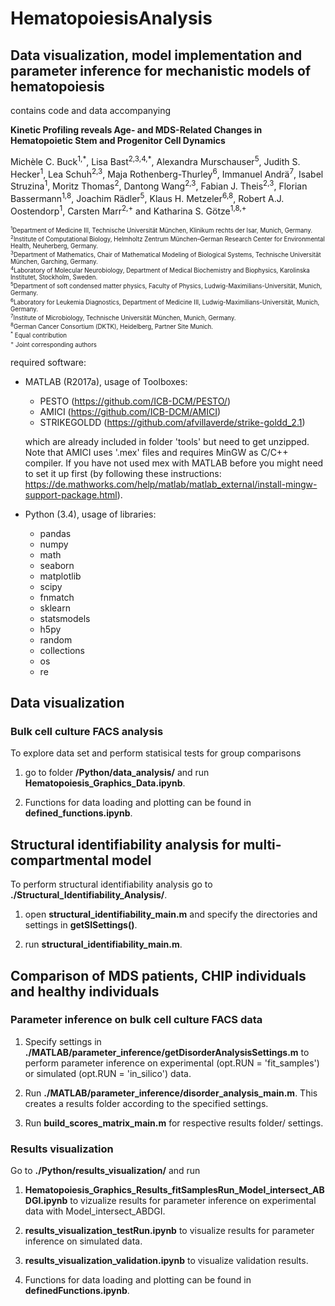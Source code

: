 # HematopoiesisAnalysis
## Data visualization, model implementation and parameter inference for mechanistic models of hematopoiesis
contains code and data accompanying

<strong>Kinetic Profiling reveals Age- and MDS-Related Changes in Hematopoietic Stem and Progenitor Cell Dynamics</strong> 

Michèle C. Buck<sup>1,\*</sup>, Lisa Bast<sup>2,3,4,\*</sup>, Alexandra Murschauser<sup>5</sup>, Judith S. Hecker<sup>1</sup>, Lea Schuh<sup>2,3</sup>,  Maja Rothenberg-Thurley<sup>6</sup>, Immanuel Andrä<sup>7</sup>, Isabel Struzina<sup>1</sup>, Moritz Thomas<sup>2</sup>, Dantong Wang<sup>2,3</sup>, Fabian J. Theis<sup>2,3</sup>, Florian Bassermann<sup>1,8</sup>, Joachim Rädler<sup>5</sup>, Klaus H. Metzeler<sup>6,8</sup>, Robert A.J. Oostendorp<sup>1</sup>, Carsten Marr<sup>2,+</sup> and Katharina S. Götze<sup>1,8,+</sup>

<sub><sup>
<sup>1</sup>Department of Medicine III, Technische Universität München, Klinikum rechts der Isar, Munich, Germany. <br>
<sup>2</sup>Institute of Computational Biology, Helmholtz Zentrum München–German Research Center for Environmental Health, Neuherberg, Germany. <br>
<sup>3</sup>Department of Mathematics, Chair of Mathematical Modeling of Biological Systems, Technische Universität München, Garching, Germany. <br>
<sup>4</sup>Laboratory of Molecular Neurobiology, Department of Medical Biochemistry and Biophysics, Karolinska Institutet, Stockholm, Sweden.<br>
<sup>5</sup>Department of soft condensed matter physics, Faculty of Physics, Ludwig-Maximilians-Universität, Munich, Germany. <br>
<sup>6</sup>Laboratory for Leukemia Diagnostics, Department of Medicine III, Ludwig-Maximilians-Universität, Munich, Germany. <br>
<sup>7</sup>Institute of Microbiology, Technische Universität München, Munich, Germany. <br>
<sup>8</sup>German Cancer Consortium (DKTK), Heidelberg, Partner Site Munich. <br>
<sup>*</sup> Equal contribution <br>
<sup>+</sup> Joint corresponding authors <br>
</sup></sub>

 required software: 
- MATLAB (R2017a), usage of Toolboxes:
  - PESTO (https://github.com/ICB-DCM/PESTO/)
  - AMICI (https://github.com/ICB-DCM/AMICI) 
  - STRIKEGOLDD (https://github.com/afvillaverde/strike-goldd_2.1)
 
  which are already included in folder 'tools' but need to get unzipped. Note that AMICI uses '.mex' files and requires MinGW as C/C++ compiler.   If you have not used mex with MATLAB before you might need to set it up first (by following these instructions: https://de.mathworks.com/help/matlab/matlab_external/install-mingw-support-package.html).
  
- Python (3.4), usage of libraries:
  - pandas
  - numpy
  - math
  - seaborn
  - matplotlib
  - scipy
  - fnmatch
  - sklearn
  - statsmodels
  - h5py
  - random
  - collections
  - os
  - re

<h2>Data visualization</h2> 
<h3>Bulk cell culture FACS analysis</h3> 
To explore data set and perform statisical tests for group comparisons 

  1. go to folder <strong>/Python/data_analysis/</strong> and run <strong>Hematopoiesis_Graphics_Data.ipynb</strong>.
  
  2. Functions for data loading and plotting can be found in <strong>defined_functions.ipynb</strong>.
  

<h2>Structural identifiability analysis for multi-compartmental model</h2>
To perform structural identifiability analysis go to <strong>./Structural_Identifiability_Analysis/</strong>.

  1. open <strong>structural_identifiability_main.m</strong> and specify the directories and settings in <strong>getSISettings()</strong>.
    
  2. run <strong>structural_identifiability_main.m</strong>.
  
    
<h2>Comparison of MDS patients, CHIP individuals and healthy individuals</h2> 

<h3>Parameter inference on bulk cell culture FACS data</h3>
    
  1. Specify settings in <strong>./MATLAB/parameter_inference/getDisorderAnalysisSettings.m</strong> to perform parameter inference on experimental (opt.RUN = 'fit_samples') or simulated (opt.RUN = 'in_silico') data.

  2. Run <strong>./MATLAB/parameter_inference/disorder_analysis_main.m</strong>. This creates a results folder according to the specified settings.
    
  3. Run <strong>build_scores_matrix_main.m</strong> for respective results folder/ settings.

 
<h3>Results visualization</h3> 
Go to <strong>./Python/results_visualization/</strong> and run 

  1. <strong>Hematopoiesis_Graphics_Results_fitSamplesRun_Model_intersect_ABDGI.ipynb</strong> to vizualize results for parameter inference on experimental data with Model_intersect_ABDGI.
 
  3. <strong>results_visualization_testRun.ipynb</strong> to visualize results for parameter inference on simulated data.
 
  5. <strong>results_visualization_validation.ipynb</strong> to visualize validation results.
 
  6. Functions for data loading and plotting can be found in <strong>definedFunctions.ipynb</strong>.
